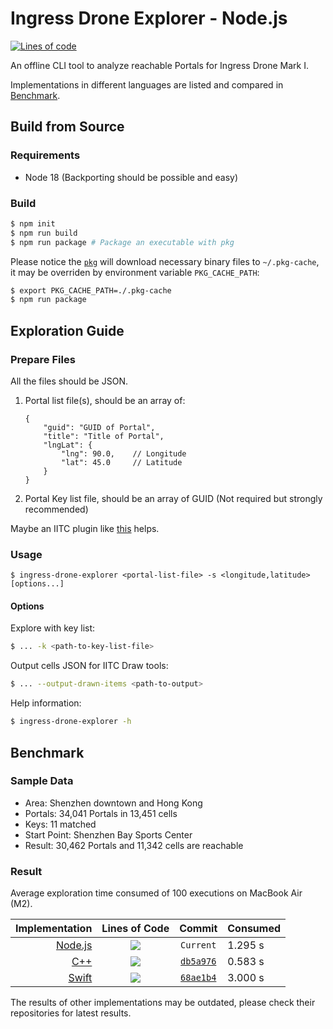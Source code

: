 # Ingress Drone Explorer - Node.js

[![Lines of code][nodejs-loc]][nodejs-repo]

An offline CLI tool to analyze reachable Portals for Ingress Drone Mark I.

Implementations in different languages are listed and compared in [Benchmark](#benchmark).

## Build from Source

### Requirements

- Node 18 (Backporting should be possible and easy)

### Build

```sh
$ npm init
$ npm run build
$ npm run package # Package an executable with pkg
```

Please notice the [`pkg`](https://github.com/vercel/pkg) will download necessary binary files to `~/.pkg-cache`, it may be overriden by environment variable `PKG_CACHE_PATH`:

```sh
$ export PKG_CACHE_PATH=./.pkg-cache
$ npm run package
```

## Exploration Guide

### Prepare Files

All the files should be JSON.

1. Portal list file(s), should be an array of:
    ```jsonc
    {
        "guid": "GUID of Portal",
        "title": "Title of Portal",
        "lngLat": {
            "lng": 90.0,    // Longitude
            "lat": 45.0     // Latitude
        }
    }
    ```
2. Portal Key list file, should be an array of GUID (Not required but strongly recommended)

Maybe an IITC plugin like [this](https://github.com/lucka-me/toolkit/tree/master/Ingress/Portal-List-Exporter) helps.

### Usage

```
$ ingress-drone-explorer <portal-list-file> -s <longitude,latitude> [options...]
```

#### Options

Explore with key list:
```sh
$ ... -k <path-to-key-list-file>
```

Output cells JSON for IITC Draw tools:
```sh
$ ... --output-drawn-items <path-to-output>
```

Help information:
```sh
$ ingress-drone-explorer -h
```

## Benchmark

### Sample Data

- Area: Shenzhen downtown and Hong Kong
- Portals: 34,041 Portals in 13,451 cells
- Keys: 11 matched
- Start Point: Shenzhen Bay Sports Center
- Result: 30,462 Portals and 11,342 cells are reachable

### Result

Average exploration time consumed of 100 executions on MacBook Air (M2).

|         Implementation | Lines of Code   |  Commit                             | Consumed
| ---------------------: | :-------------: | :---------------------------------: | :---
| [Node.js][nodejs-repo] | ![][nodejs-loc] | `Current`                           | 1.295 s
|        [C++][cpp-repo] | ![][cpp-loc]    | [`db5a976`][cpp-benchmark-commit]   | 0.583 s
|    [Swift][swift-repo] | ![][swift-loc]  | [`68ae1b4`][swift-benchmark-commit] | 3.000 s

The results of other implementations may be outdated, please check their repositories for latest results.

[nodejs-repo]: https://github.com/lucka-me/ingress-drone-explorer-nodejs
[nodejs-loc]: https://img.shields.io/tokei/lines/github/lucka-me/ingress-drone-explorer-nodejs

[cpp-repo]: https://github.com/lucka-me/ingress-drone-explorer-cpp
[cpp-loc]: https://img.shields.io/tokei/lines/github/lucka-me/ingress-drone-explorer-cpp
[cpp-benchmark-commit]: https://github.com/lucka-me/ingress-drone-explorer-cpp/commit/db5a976

[swift-repo]: https://github.com/lucka-me/ingress-drone-explorer-swift
[swift-loc]: https://img.shields.io/tokei/lines/github/lucka-me/ingress-drone-explorer-swift
[swift-benchmark-commit]: https://github.com/lucka-me/ingress-drone-explorer-swift/commit/68ae1b4